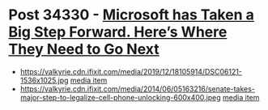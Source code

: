 # Post 34330 - [Microsoft has Taken a Big Step Forward. Here’s Where They Need to Go Next](https://www.ifixit.com/News/34330/microsoft-has-taken-a-big-step-forward-heres-where-they-need-to-go-next)

- https://valkyrie.cdn.ifixit.com/media/2019/12/18105914/DSC06121-1536x1025.jpg [media item](media-34525.md)
- https://valkyrie.cdn.ifixit.com/media/2014/06/05163216/senate-takes-major-step-to-legalize-cell-phone-unlocking-600x400.jpeg [media item](media-28006.md)